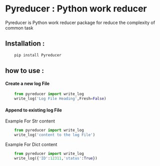 # Pyreducer : Python work reducer 
Pyreducer is Python work reducer package for reduce the complexity of common task

## Installation :
```bash
    pip install Pyreducer
```
 ## how to use :

 #### Create a new log File
```python
    from pyreducer import write_log
    write_log('Log File Heading',Fresh=False)
```

 #### Append to existing log File
 Example For Str content
```python
    from pyreducer import write_log
    write_log('content to the log File')
```
 Example For Dict content
```python
    from pyreducer import write_log
    write_log({'ID':12311,'status':True})
```